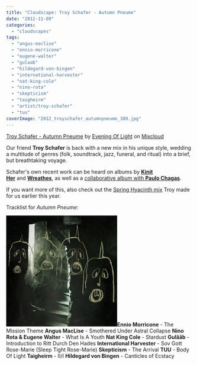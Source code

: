 ```yaml
---
title: "Cloudscape: Troy Schafer - Autumn Pneume"
date: "2012-11-09"
categories: 
  - "cloudscapes"
tags: 
  - "angus-maclise"
  - "ennio-morricone"
  - "eugene-walter"
  - "gulaab"
  - "hildegard-von-bingen"
  - "international-harvester"
  - "nat-king-cole"
  - "nino-rota"
  - "skepticism"
  - "taigheirm"
  - "artist/troy-schafer"
  - "tuu"
coverImage: "2012_troyschafer_autumnpneume_300.jpg"
---
```


[Troy Schafer - Autumn Pneume](http://www.mixcloud.com/eveningoflight/troy-schafer-autumn-pneume/?utm_source=widget&utm_medium=web&utm_campaign=base_links&utm_term=resource_link) by [Evening Of Light](http://www.mixcloud.com/eveningoflight/?utm_source=widget&utm_medium=web&utm_campaign=base_links&utm_term=profile_link) on [Mixcloud](http://www.mixcloud.com/?utm_source=widget&utm_medium=web&utm_campaign=base_links&utm_term=homepage_link)

Our friend **Troy Schafer** is back with a new mix in his unique style, wedding a multitude of genres (folk, soundtrack, jazz, funeral, and ritual) into a brief, but breathtaking voyage.

Schafer's own recent work can be heard on albums by **[Kinit Her](http://bravemysteries.storenvy.com/products/565586-myst008-kinit-her-storm-of-radiance-cd)** and **[Wreathes](http://www.eveningoflight.nl/2012/05/24/review-wreathes-2012/ "Review: Wreathes (2012)")**, as well as a [collaborative album with **Paulo Chagas**](http://www.publiceyesore.com/ehcat.php?eh=68).

If you want more of this, also check out the [Spring Hyacinth mix](http://www.eveningoflight.nl/2012/03/27/cloudscape-troy-schafer-spring-hyacinth-mix/ "Cloudscape: Troy Schafer – Spring Hyacinth") Troy made for us earlier this year.

Tracklist for _Autumn Pneume_:

![](images/2012_troyschafer_autumnpneume_300.jpg "2012_troyschafer_autumnpneume_300")**Ennio Morricone** - The Mission Theme **Angus MacLise** - Smothered Under Astral Collapse **Nino Rota & Eugene Walter** - What Is A Youth **Nat King Cole** - Stardust **Gulââb** - Introduction to Ritt Durch Den Hades **International Harvester** - Sov Gott Rose-Marie (Sleep Tight Rose-Marie) **Skepticism** - The Arrival **TUU** - Body Of Light **Taigheirm** - II/I **Hildegard von Bingen** - Canticles of Ecstacy
